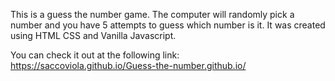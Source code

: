 This is a guess the number game. 
The computer will randomly pick a number and you have 5 attempts to guess which number is it. 
It was created using HTML CSS and Vanilla Javascript. 

You can check it out at the following link: https://saccoviola.github.io/Guess-the-number.github.io/
